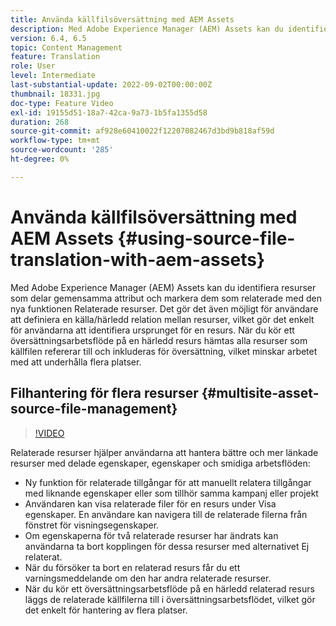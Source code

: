 ```yaml
---
title: Använda källfilsöversättning med AEM Assets
description: Med Adobe Experience Manager (AEM) Assets kan du identifiera resurser som delar gemensamma attribut och markera dem som relaterade med den nya funktionen Relaterade resurser. Det gör det även möjligt för användare att definiera en källa/härledd relation mellan resurser, vilket gör det enkelt för användarna att identifiera ursprunget för en resurs. När du kör ett översättningsarbetsflöde på en härledd resurs hämtas alla resurser som källfilen refererar till och inkluderas för översättning, vilket minskar arbetet med att underhålla flera platser.
version: 6.4, 6.5
topic: Content Management
feature: Translation
role: User
level: Intermediate
last-substantial-update: 2022-09-02T00:00:00Z
thumbnail: 18331.jpg
doc-type: Feature Video
exl-id: 19155d51-18a7-42ca-9a73-1b5fa1355d58
duration: 268
source-git-commit: af928e60410022f12207082467d3bd9b818af59d
workflow-type: tm+mt
source-wordcount: '285'
ht-degree: 0%

---
```


# Använda källfilsöversättning med AEM Assets {#using-source-file-translation-with-aem-assets}

Med Adobe Experience Manager (AEM) Assets kan du identifiera resurser som delar gemensamma attribut och markera dem som relaterade med den nya funktionen Relaterade resurser. Det gör det även möjligt för användare att definiera en källa/härledd relation mellan resurser, vilket gör det enkelt för användarna att identifiera ursprunget för en resurs. När du kör ett översättningsarbetsflöde på en härledd resurs hämtas alla resurser som källfilen refererar till och inkluderas för översättning, vilket minskar arbetet med att underhålla flera platser.

## Filhantering för flera resurser {#multisite-asset-source-file-management}

>[!VIDEO](https://video.tv.adobe.com/v/18331?quality=12&learn=on)

Relaterade resurser hjälper användarna att hantera bättre och mer länkade resurser med delade egenskaper, egenskaper och smidiga arbetsflöden:

* Ny funktion för relaterade tillgångar för att manuellt relatera tillgångar med liknande egenskaper eller som tillhör samma kampanj eller projekt
* Användaren kan visa relaterade filer för en resurs under Visa egenskaper. En användare kan navigera till de relaterade filerna från fönstret för visningsegenskaper.
* Om egenskaperna för två relaterade resurser har ändrats kan användarna ta bort kopplingen för dessa resurser med alternativet Ej relaterat.
* När du försöker ta bort en relaterad resurs får du ett varningsmeddelande om den har andra relaterade resurser.
* När du kör ett översättningsarbetsflöde på en härledd relaterad resurs läggs de relaterade källfilerna till i översättningsarbetsflödet, vilket gör det enkelt för hantering av flera platser.
